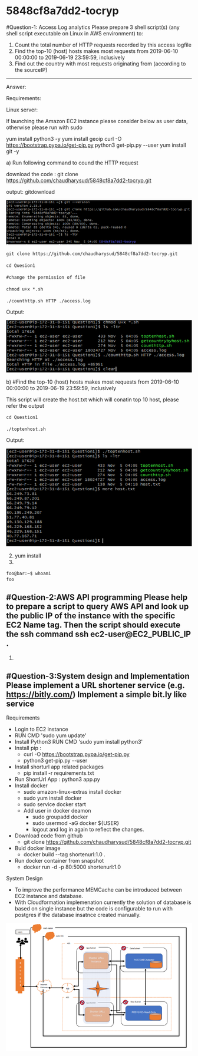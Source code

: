 # 5848cf8a7dd2-tocryp

#Question-1: Access Log analytics
Please prepare 3 shell script(s) (any shell script executable on Linux in AWS
environment) to:
1. Count the total number of HTTP requests recorded by this access logfile
2. Find the top-10 (host) hosts makes most requests from 2019-06-10 00:00:00 to
2019-06-19 23:59:59, inclusively
3. Find out the country with most requests originating from (according to the sourceIP)
----

Answer:

Requirements:

Linux server:

If launching the Amazon EC2 instance please consider below as user data, otherwise please run with sudo

yum install python3 -y
yum install geoip
curl -O https://bootstrap.pypa.io/get-pip.py
python3 get-pip.py --user
yum install git -y

a) Run following command to cound the HTTP request

download the code :
git clone https://github.com/chaudharysud/5848cf8a7dd2-tocryp.git

output: gitdownload

![Screenshot](gitdownload.PNG)


```console
git clone https://github.com/chaudharysud/5848cf8a7dd2-tocryp.git

cd Quesion1

#change the permission of file

chmod u+x *.sh

./counthttp.sh HTTP ./access.log

```
Output:

![Screenshot](./Question1/Output1a.PNG)


b) 
#Find the top-10 (host) hosts makes most requests from 2019-06-10 00:00:00 to 2019-06-19 23:59:59, inclusively

This script will create the host.txt which will conatin top 10 host, please refer the output

```console
cd Question1

./toptenhost.sh
```
Output:

![Screenshot](./Question1/Output2a.PNG)

2) yum install 
4) 
```console
foo@bar:~$ whoami
foo
```




#Question-2:AWS API programming 
Please help to prepare a script to query AWS API and look up the public IP of the instance with the specific EC2 Name tag. Then the script should execute the ssh command 
ssh ec2-user@EC2_PUBLIC_IP .
----

1. 







#Question-3:System design and Implementation 
Please implement a URL shortener service (e.g. https://bitly.com/) 
Implement a simple bit.ly like service
----








Requirements

* Login to EC2 instance
* RUN CMD 'sudo yum update'
* Install Python3 RUN CMD 'sudo yum install python3'
* Install pip : 
    *   curl -O https://bootstrap.pypa.io/get-pip.py
    *   python3 get-pip.py --user
* Install shorturl app related packages
    * pip install -r requirements.txt
* Run ShortUrl App : python3 app.py
* Install docker
    * sudo amazon-linux-extras install docker   
    * sudo yum install docker 
    * sudo service docker start
    * Add user in docker deamon
        * sudo groupadd docker
        * sudo usermod -aG docker ${USER}
        * logout and log in again to reflect the changes.
 * Download code from github
   * git clone https://github.com/chaudharysud/5848cf8a7dd2-tocryp.git
* Buid docker image
   *  docker build --tag shortenurl:1.0 .
* Run docker container from snapshot
   *  docker run -d -p 80:5000 shortenurl:1.0

System Design 

* To improve the performance MEMCache can be introduced between EC2 instance and database.
* With Cloudformation implemenation currently the solution of database is based on single instance but the code is configurable to run with postgres if the database insatnce created manually.




![Screenshot](Systemdesign.PNG)
 
